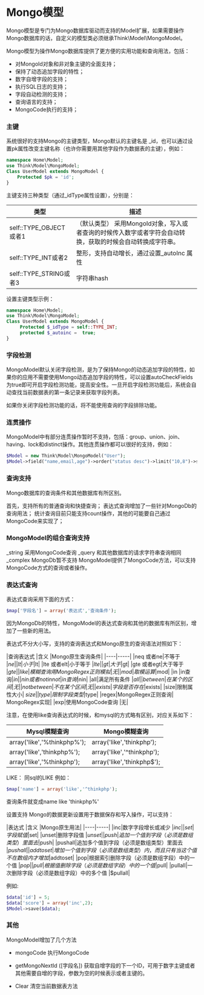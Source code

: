 # Mongo模型

Mongo模型是专门为Mongo数据库驱动而支持的Model扩展，如果需要操作Mongo数据库的话，自定义的模型类必须继承Think\Model\MongoModel。

Mongo模型为操作Mongo数据库提供了更方便的实用功能和查询用法，包括：

* 对MongoId对象和非对象主键的全面支持；
* 保持了动态追加字段的特性；
* 数字自增字段的支持；
* 执行SQL日志的支持；
* 字段自动检测的支持；
* 查询语言的支持；
* MongoCode执行的支持；

### 主键

系统很好的支持Mongo的主键类型，Mongo默认的主键名是 _id，也可以通过设置pk属性改变主键名称（也许你需要用其他字段作为数据表的主键），例如：

```php
namespace Home\Model;
use Think\Model\MongoModel;
Class UserModel extends MongoModel {
    Protected $pk = 'id';
}
```

主键支持三种类型（通过_idType属性设置），分别是：

|类型	|描述|
|----|-----|
|self::TYPE_OBJECT或者1|（默认类型） 采用MongoId对象，写入或者查询的时候传入数字或者字符会自动转换，获取的时候会自动转换成字符串。|
|self::TYPE_INT或者2|整形，支持自动增长，通过设置_autoInc 属性|
|self::TYPE_STRING或者3|字符串hash|


设置主键类型示例：

```php
namespace Home\Model;
use Think\Model\MongoModel;
Class UserModel extends MongoModel {
     Protected $_idType = self::TYPE_INT;
     protected $_autoinc =  true;
}
```

### 字段检测

MongoModel默认关闭字段检测，是为了保持Mongo的动态追加字段的特性，如果你的应用不需要使用Mongo动态追加字段的特性，可以设置autoCheckFields为true即可开启字段检测功能，提高安全性。一旦开启字段检测功能后，系统会自动查找当前数据表的第一条记录来获取字段列表。

如果你关闭字段检测功能的话，将不能使用查询的字段排除功能。

### 连贯操作

MongoModel中有部分连贯操作暂时不支持，包括：group、union、join、having、lock和distinct操作。其他连贯操作都可以很好的支持，例如：

```php
$Model = new Think\Model\MongoModel("User");
$Model->field("name,email,age")->order("status desc")->limit("10,8")->select();
```

### 查询支持

Mongo数据库的查询条件和其他数据库有所区别。

首先，支持所有的普通查询和快捷查询；
表达式查询增加了一些针对MongoDb的查询用法；
统计查询目前只能支持count操作，其他的可能要自己通过MongoCode来实现了；

### MongoModel的组合查询支持

_string 采用MongoCode查询
_query 和其他数据库的请求字符串查询相同
_complex MongoDb暂不支持
MongoModel提供了MongoCode方法，可以支持MongoCode方式的查询或者操作。

### 表达式查询

表达式查询采用下面的方式：

```php
$map['字段名'] = array('表达式','查询条件');
```

因为MongoDb的特性，MongoModel的表达式查询和其他的数据库有所区别，增加了一些新的用法。

表达式不分大小写，支持的查询表达式和Mongo原生的查询语法对照如下：

|查询表达式	|含义	|Mongo原生查询条件|
|----|-----|
|neq 或者ne|不等于	|$ne|
|lt|小于	|$lt|
|lte 或者elt|小于等于	|$lte|
|gt|大于	|$gt|
|gte 或者egt|大于等于	|$gte|
|like|模糊查询 用MongoRegex正则模拟	|无|
|mod|取模运算	|$mod|
|in	|in查询|$in|
|nin或者not in not|in查询	|$nin|
|all|满足所有条件	|$all|
|between|在某个的区间	|无|
|not between|不在某个区间	|无|
|exists|字段是否存在	|$exists|
|size|限制属性大小|	$size|
|type|限制字段类型	|$type|
|regex|MongoRegex正则查询|	MongoRegex实现|
|exp|使用MongoCode查询	|无|

注意，在使用like查询表达式的时候，和mysql的方式略有区别，对应关系如下：

|Mysql模糊查询	|Mongo模糊查询|
|----|----|
|array('like','%thinkphp%');|array('like','thinkphp');|
|array('like','thinkphp%');	|array('like','^thinkphp');|
|array('like','%thinkphp');	|array('like','thinkphp$');|


LIKE： 同sql的LIKE 例如：

```php
$map['name'] = array('like','^thinkphp');
```

查询条件就变成name like 'thinkphp%'

设置支持 Mongo的数据更新设置用于数据保存和写入操作，可以支持：


|表达式	|含义	|Mongo原生用法|
|----|-----|
|inc|数字字段增长或减少	|$inc|
|set|字段赋值	|$set|
|unset|删除字段值	|$unset|
|push|追加一个值到字段（必须是数组类型）里面去	|$push|
|pushall|追加多个值到字段（必须是数组类型）里面去	|$pushall|
|addtoset|增加一个值到字段（必须是数组类型）内，而且只有当这个值不在数组内才增加	|$addtoset|
|pop|根据索引删除字段（必须是数组字段）中的一个值	|$pop|
|pull|根据值删除字段（必须是数组字段）中的一个值	|$pull|
|pullall|一次删除字段（必须是数组字段）中的多个值	|$pullall|

例如:

```php
$data['id'] = 5;
$data['score'] = array('inc',2);
$Model->save($data);
```

### 其他

 MongoModel增加了几个方法

- mongoCode 执行MongoCode

- getMongoNextId ([字段名]) 获取自增字段的下一个ID，可用于数字主键或者其他需要自增的字段，参数为空的时候表示或者主键的。

- Clear 清空当前数据表方法


